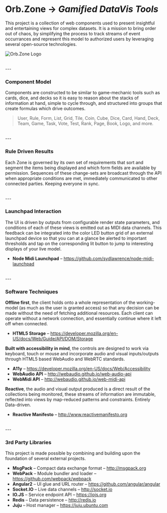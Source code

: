 # Orb.Zone &rarr; _Gamified DataVis Tools_

This project is a collection of web components used to present insightful and entertaining views for complex datasets.  It is a mission to bring order out of chaos, by simplifying the process to track streams of event occurrances and represent this model to authorized users by leveraging several open-source technologies.

![Orb.Zone Logo](https://raw.githubusercontent.com/travenasty/orb.zone/9382a9536a1dceea05223f05f4f83a0e72744802/docs/orb-zone-logo-300.png)

<br>
---

### Component Model

Components are constructed to be similar to game-mechanic tools such as cards, dice, and decks so it is easy to reason about the stacks of information at hand, simple to cycle through, and structured into groups that create formulas which drive outcomes.

> User, Rule, Form, List, Grid, Tile, Coin, Cube, Dice, Card, Hand, Deck, Team, Game, Task, Vote, Test, Rank, Page, Book, Logo, and more.

<br>
---

### Rule Driven Results

Each Zone is governed by its own set of requirements that sort and segment the items being displayed and which form fields are available by permission.  Sequences of these change-sets are broadcast through the API when appropriate conditions are met, immediately communicated to other connected parties.  Keeping everyone in sync.

<br>
---

### Launchpad Interaction

The UI is driven by outputs from configurable render state parameters, and conditions of each of these views is emitted out as MIDI data channels.  This feedback can be integrated into the color LED button grid of an external launchpad device so that you can at a glance be alerted to important thresholds and tap on the corresponding lit button to jump to interesting displays of your live model.

* **Node Midi Launchpad** – https://github.com/sydlawrence/node-midi-launchpad

<br>
---

### Software Techniques

**Offline first**, the client holds onto a whole representation of the working-model (as much as the user is granted access) so that any decision can be made without the need of fetching additional resources.  Each client can operate without a network connection, and essentially continue where it left off when connected.

* **HTML5 Storage** – https://developer.mozilla.org/en-US/docs/Web/Guide/API/DOM/Storage

**Built with accessibility in mind**, the controls are designed to work via keyboard, touch or mouse and incorporate audio and visual inputs/outputs through HTML5 based WebAudio and WebRTC standards.

* **A11y** – https://developer.mozilla.org/en-US/docs/Web/Accessibility
* **WebAudio API** – http://webaudio.github.io/web-audio-api
* **WebMidi API** – http://webaudio.github.io/web-midi-api

**Reactive**, the audio and visual output produced is a direct result of the collections being monitored, these streams of information are immutable, reflected into views by map-reduced patterns and constraints.  Entirely Data-driven.

* **Reactive Manifesto** – http://www.reactivemanifesto.org

<br>
---

### 3rd Party Libraries

This project is made possible by combining and building upon the foundation of several external projects.

* **MsgPack** – Compact data exchange format – http://msgpack.org
* **WebPack** – Module bundler and loader – https://github.com/webpack/webpack
* **Angular2** – UI glue and URL router – https://github.com/angular/angular
* **Socket.IO** – Live data channels – http://socket.io
* **IO.JS** – Service endpoint API – https://iojs.org
* **Redis** – Data persistence – http://redis.io
* **Juju** – Host manager – https://juju.ubuntu.com
